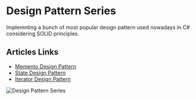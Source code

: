 # Design Pattern Series
Implemnting a bunch of most popular design pattern used nowadays in C# considering SOLID principles.

## Articles Links
* [Memento Design Pattern](https://www.linkedin.com/pulse/design-patterns-series-memento-1-mahmoud-youssef/)
* [State Design Pattern](https://www.linkedin.com/pulse/design-patterns-series-state-mahmoud-youssef/)
* [Iterator Design Pattern](https://www.linkedin.com/pulse/design-pattern-series-iterator-mahmoud-youssef/)

![Design Pattern Series](https://i.imgur.com/PHdnA9X.png)
